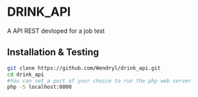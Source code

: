 # DRINK_API 
A API REST devloped for a job test
## Installation & Testing
```bash
git clone https://github.com/Wendryl/drink_api.git
cd drink_api
#You can set a port of your choice to run the php web server
php -S localhost:8000
```
